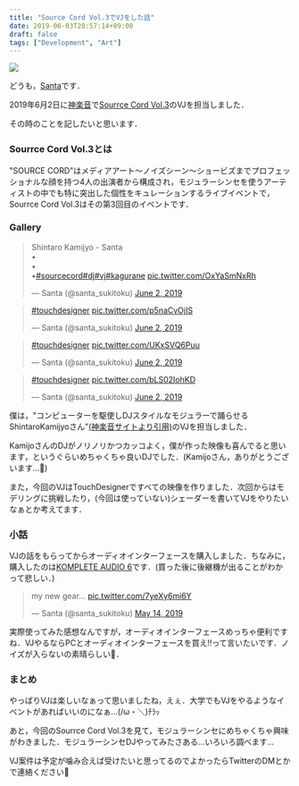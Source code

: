 ```yaml
---
title: "Source Cord Vol.3でVJをした話"
date: 2019-06-03T20:57:14+09:00
draft: false
tags: ["Development", "Art"]
---
```


<a href='https://photos.google.com/share/AF1QipOWCkx9y6HRgeKgC-8vx7vgYbmJRipLWsa2YLlGbqvPuP3sG-e1jOblSVy0bpyDYw?key=ajhFRDJuVTNwYTFYRnpaSVBOSUExSU5OUEtJY2tn&source=ctrlq.org'><img src='https://lh3.googleusercontent.com/yc06SRfTwW4d9P-onGslFLKWMRiTwPMd8rlyQ8LdRJxuzu4Jm_GsKHdz_uXXJNMiKilFKWwmuVbP9xnHBa6oryQEP1iL3f7O6eGok1MVqK_ehNAt594uy5aN3_Iw_GUH16YONQ-mml8=w2400' /></a>

どうも，[Santa](https://twitter.com/santa_sukitoku)です．

2019年6月2日に[神楽音](https://kagurane.com/schedules/#kagurane)で[Sourrce Cord Vol.3](https://kagurane.com/schedules/view/1156)のVJを担当しました．

その時のことを記したいと思います．

### Sourrce Cord Vol.3とは

"SOURCE CORD"はメディアアート〜ノイズシーン〜ショービズまでプロフェッショナルな顔を持つ4人の出演者から構成され，モジュラーシンセを使うアーティストの中でも特に突出した個性をキュレーションするライブイベントで，Sourrce Cord Vol.3はその第3回目のイベントです．

### Gallery

<blockquote class="twitter-tweet" data-lang="en"><p lang="hi" dir="ltr">Shintaro Kamijyo - Santa<br>•<br>•<br>•<a href="https://twitter.com/hashtag/sourcecord?src=hash&amp;ref_src=twsrc%5Etfw">#sourcecord</a><a href="https://twitter.com/hashtag/dj?src=hash&amp;ref_src=twsrc%5Etfw">#dj</a><a href="https://twitter.com/hashtag/vj?src=hash&amp;ref_src=twsrc%5Etfw">#vj</a><a href="https://twitter.com/hashtag/kagurane?src=hash&amp;ref_src=twsrc%5Etfw">#kagurane</a> <a href="https://t.co/OxYaSmNxRh">pic.twitter.com/OxYaSmNxRh</a></p>&mdash; Santa (@santa_sukitoku) <a href="https://twitter.com/santa_sukitoku/status/1135233171803389952?ref_src=twsrc%5Etfw">June 2, 2019</a></blockquote>
<script async src="https://platform.twitter.com/widgets.js" charset="utf-8"></script>

<blockquote class="twitter-tweet" data-conversation="none" data-lang="en"><p lang="und" dir="ltr"><a href="https://twitter.com/hashtag/touchdesigner?src=hash&amp;ref_src=twsrc%5Etfw">#touchdesigner</a> <a href="https://t.co/p5naCvOjIS">pic.twitter.com/p5naCvOjIS</a></p>&mdash; Santa (@santa_sukitoku) <a href="https://twitter.com/santa_sukitoku/status/1135236471349174272?ref_src=twsrc%5Etfw">June 2, 2019</a></blockquote>
<script async src="https://platform.twitter.com/widgets.js" charset="utf-8"></script>

<blockquote class="twitter-tweet" data-conversation="none" data-lang="en"><p lang="und" dir="ltr"><a href="https://twitter.com/hashtag/touchdesigner?src=hash&amp;ref_src=twsrc%5Etfw">#touchdesigner</a> <a href="https://t.co/UKxSVQ6Puu">pic.twitter.com/UKxSVQ6Puu</a></p>&mdash; Santa (@santa_sukitoku) <a href="https://twitter.com/santa_sukitoku/status/1135236732180344832?ref_src=twsrc%5Etfw">June 2, 2019</a></blockquote>
<script async src="https://platform.twitter.com/widgets.js" charset="utf-8"></script>

<blockquote class="twitter-tweet" data-conversation="none" data-lang="en"><p lang="und" dir="ltr"><a href="https://twitter.com/hashtag/touchdesigner?src=hash&amp;ref_src=twsrc%5Etfw">#touchdesigner</a> <a href="https://t.co/bLS02IohKD">pic.twitter.com/bLS02IohKD</a></p>&mdash; Santa (@santa_sukitoku) <a href="https://twitter.com/santa_sukitoku/status/1135237439612604416?ref_src=twsrc%5Etfw">June 2, 2019</a></blockquote>
<script async src="https://platform.twitter.com/widgets.js" charset="utf-8"></script>

僕は，"コンピューターを駆使しDJスタイルなモジュラーで踊らせるShintaroKamijyoさん"[(神楽音サイトより引用)](https://kagurane.com/schedules/view/1156)のVJを担当しました．

KamijoさんのDJがノリノリかつカッコよく，僕が作った映像も喜んでると思います，というぐらいめちゃくちゃ良いDJでした．(Kamijoさん，ありがとうございます...🙏)

また，今回のVJはTouchDesignerですべての映像を作りました．次回からはモデリングに挑戦したり，(今回は使っていない)シェーダーを書いてVJをやりたいなぁとか考えてます．

### 小話

VJの話をもらってからオーディオインターフェースを購入しました．ちなみに，購入したのは[KOMPLETE AUDIO 6](https://www.soundhouse.co.jp/products/detail/item/164625/)です．(買った後に後継機が出ることがわかって悲しい．)

<blockquote class="twitter-tweet" data-lang="en"><p lang="en" dir="ltr">my new gear... <a href="https://t.co/7yeXy6mi6Y">pic.twitter.com/7yeXy6mi6Y</a></p>&mdash; Santa (@santa_sukitoku) <a href="https://twitter.com/santa_sukitoku/status/1128205854799306752?ref_src=twsrc%5Etfw">May 14, 2019</a></blockquote>
<script async src="https://platform.twitter.com/widgets.js" charset="utf-8"></script>

実際使ってみた感想なんですが，オーディオインターフェースめっちゃ便利ですね．VJやるならPCとオーディオインターフェースを買え!!って言いたいです．ノイズが入らないの素晴らしい👏．

### まとめ

やっぱりVJは楽しいなぁって思いましたね，えぇ．大学でもVJをやるようなイベントがあればいいのになぁ...(/ω・＼)ﾁﾗｯ

あと，今回のSourrce Cord Vol.3を見て，モジュラーシンセにめちゃくちゃ興味がわきました．モジュラーシンセDJやってみたさある...いろいろ調べます...

VJ案件は予定が噛み合えば受けたいと思ってるのでよかったらTwitterのDMとかで連絡ください🙇